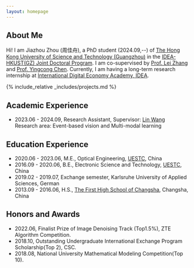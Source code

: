 ```yaml
---
layout: homepage
---
```


## About Me

Hi! I am Jiazhou Zhou (周佳舟), a PhD student (2024.09,--) of <a href="https://www.hkust-gz.edu.cn/"> The Hong Kong University of Science and Technology (Guangzhou)</a> in the <a href="https://www.idea.edu.cn/research/idea-co-edu.html">IDEA-HKUST(GZ) Joint Doctoral Program</a>. I am co-supervised by <a href="https://www.leizhang.org/">Prof. Lei Zhang</a> and <a href="https://www.yingcong.me/">Prof. Yingcong Chen</a>. Currently, I am having a long-term research internship at <a href="https://www.idea.edu.cn/">International Digital Economy Academy, IDEA</a>.

 <!-- Currently, I am interested in Computer Vision and Multi-modal learning.
 Hi! I am a PhD student who will be enrolled this year and supervised by <a href="https://vlislab22.github.io/vlislab/linwang.html">Prof. Lin Wang</a> at <a href="https://vlislab22.github.io/vlislab/">VLISLab</a>, <a href="https://www.hkust-gz.edu.cn/">The Hong Kong University of Science and Technology (Guangzhou)</a> and <a href="https://www.leizhang.org/">Prof. Lei Zhang</a> at <a href="https://www.idea.edu.cn/">International Digital Economy Academy, IDEA</a>. Currently, I am interested in Event-based vision and Multi-modal learning.
 Prior to HKUST(GZ), I obtained my B. Eng. and M. Eng. major in Electronic Science and Technology and Optical Engineering from the <a href="https://www.uestc.edu.cn/">University of Electronic Science and Technology of China (UESTC)</a> respectively, supervised by <a href="https://sose.uestc.edu.cn/info/1022/1981.htm">Prof. Ping Zhang</a>, where I focused on Semantic Segmentation and Instance Segmentation.-->

{% include_relative _includes/projects.md %}

## Academic Experience
- 2023.06 - 2024.09, Research Assistant, Supervisor: <a href="https://scholar.google.com/citations?user=SReb2csAAAAJ&hl=zh-CN">Lin Wang</a> 
 <br>Research area: Event-based vision and Multi-modal learning
  
## Education Experience
- 2020.06 - 2023.06, M.E., Optical Engineering, <a href="https://www.uestc.edu.cn/">UESTC</a>, China
- 2016.09 - 2020.06, B.E., Electronic Science and Technology, <a href="https://www.uestc.edu.cn/">UESTC</a>, China
- 2019.02 - 2019.07, Exchange semester, Karlsruhe University of Applied Sciences, German
- 2013.09 - 2016.06, H.S., <a href="http://www.hnfms.com.cn/">The First High School of Changsha</a>, Changsha, China

## Honors and Awards
- 2022.06, Finalist Prize of Image Denoising Track (Top1.5%), ZTE Algorithm Competition.
- 2018.10, Outstanding Undergraduate International Exchange Program Scholarship(Top 2), CSC. 
- 2018.08, National University Mathematical Modeling Competition(Top 10).


<script type='text/javascript' id='clustrmaps' src='//cdn.clustrmaps.com/map_v2.js?cl=000000&w=500&t=m&d=3LGrgmyYI_ZwG_L9hAge87EruQozTUiUfLqacVMTNd0&co=ffffff&cmo=c42e2e&cmn=82d482&ct=000000'></script>
